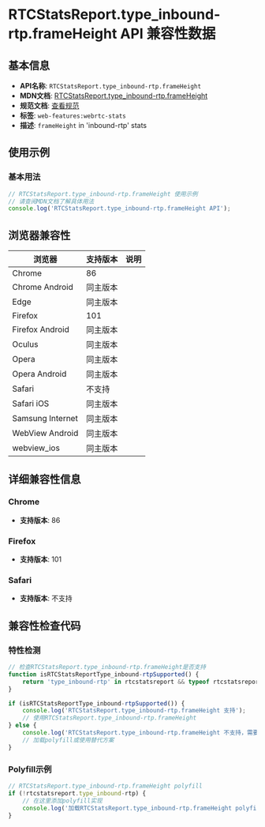 # RTCStatsReport.type_inbound-rtp.frameHeight API 兼容性数据

## 基本信息

- **API名称**: `RTCStatsReport.type_inbound-rtp.frameHeight`
- **MDN文档**: [RTCStatsReport.type_inbound-rtp.frameHeight](https://developer.mozilla.org/docs/Web/API/RTCInboundRtpStreamStats/frameHeight)
- **规范文档**: [查看规范](https://w3c.github.io/webrtc-stats/#dom-rtcinboundrtpstreamstats-frameheight)
- **标签**: `web-features:webrtc-stats`
- **描述**: `frameHeight` in 'inbound-rtp' stats

## 使用示例

### 基本用法

```javascript
// RTCStatsReport.type_inbound-rtp.frameHeight 使用示例
// 请查阅MDN文档了解具体用法
console.log('RTCStatsReport.type_inbound-rtp.frameHeight API');
```

## 浏览器兼容性

| 浏览器 | 支持版本 | 说明 |
|--------|----------|------|
| Chrome | 86 |  |
| Chrome Android | 同主版本 |  |
| Edge | 同主版本 |  |
| Firefox | 101 |  |
| Firefox Android | 同主版本 |  |
| Oculus | 同主版本 |  |
| Opera | 同主版本 |  |
| Opera Android | 同主版本 |  |
| Safari | 不支持 |  |
| Safari iOS | 同主版本 |  |
| Samsung Internet | 同主版本 |  |
| WebView Android | 同主版本 |  |
| webview_ios | 同主版本 |  |

## 详细兼容性信息

### Chrome

- **支持版本**: 86

### Firefox

- **支持版本**: 101

### Safari

- **支持版本**: 不支持

## 兼容性检查代码

### 特性检测

```javascript
// 检查RTCStatsReport.type_inbound-rtp.frameHeight是否支持
function isRTCStatsReportType_inbound-rtpSupported() {
    return 'type_inbound-rtp' in rtcstatsreport && typeof rtcstatsreport.type_inbound-rtp === 'function';
}

if (isRTCStatsReportType_inbound-rtpSupported()) {
    console.log('RTCStatsReport.type_inbound-rtp.frameHeight 支持');
    // 使用RTCStatsReport.type_inbound-rtp.frameHeight
} else {
    console.log('RTCStatsReport.type_inbound-rtp.frameHeight 不支持，需要polyfill');
    // 加载polyfill或使用替代方案
}
```

### Polyfill示例

```javascript
// RTCStatsReport.type_inbound-rtp.frameHeight polyfill
if (!rtcstatsreport.type_inbound-rtp) {
    // 在这里添加polyfill实现
    console.log('加载RTCStatsReport.type_inbound-rtp.frameHeight polyfill');
}
```

